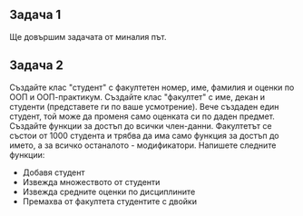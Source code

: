 ## Задача 1

Ще довършим задачата от миналия път.

## Задача 2

Създайте клас "студент" с факултетен номер, име, фамилия и оценки по ООП и ООП-практикум. Създайте клас "факултет" с име, декан и студенти (представете ги по ваше усмотрение). Вече създаден един студент, той може да променя само оценката си по даден предмет. Създайте функции за достъп до всички член-данни. Факултетът се състои от 1000 студента и трябва да има само функция за достъп до името, а за всичко останалото - модификатори. Напишете следните функции:
- Добавя студент
- Извежда множеството от студенти
- Извежда средните оценки по дисциплините
- Премахва от факултета студентите с двойки
